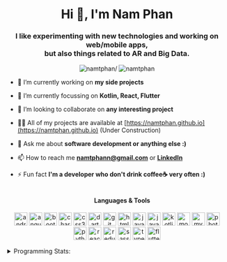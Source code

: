 <h1 align="center">Hi 👋, I'm Nam Phan</h1>
<h3 align="center">I like experimenting with new technologies and working on web/mobile apps,<br/>but also things related to AR and Big Data.</h3>
<p align="center"> <img src=https://komarev.com/ghpvc/?username=namtphan alt=namtphan/> <img 
src="https://img.shields.io/github/last-commit/namtphan/namtphan" alt="namtphan" /> </p>

- 🔭 I’m currently working on **my side projects**

- 🌱 I’m currently focussing on **Kotlin, React, Flutter**

- 👯 I’m looking to collaborate on **any interesting project**

- 👨‍💻 All of my projects are available at [https://namtphan.github.io](https://namtphan.github.io) (Under Construction)

- 💬 Ask me about **software development or anything else :)**

- 📫 How to reach me **namtphann@gmail.com** or **[LinkedIn](https://www.linkedin.com/in/namtphan2/)**

- ⚡ Fun fact **I'm a developer who don't drink coffee☕ very often :)**
<br/><br/><h4 align="center">Languages & Tools</h4>
<p align="center"><img src="https://devicons.github.io/devicon/devicon.git/icons/android/android-original-wordmark.svg" alt="android" width="30" height="30"/> <img src="https://devicons.github.io/devicon/devicon.git/icons/angularjs/angularjs-original.svg" alt="angularjs" width="30" height="30"/> <img src="https://devicons.github.io/devicon/devicon.git/icons/bootstrap/bootstrap-plain.svg" alt="bootstrap" width="30" height="30"/> <img src="https://www.chartjs.org/media/logo-title.svg" alt="chartjs" width="30" height="30"/> <img src="https://devicons.github.io/devicon/devicon.git/icons/css3/css3-original-wordmark.svg" alt="css3" width="30" height="30"/> <img src="https://www.vectorlogo.zone/logos/dartlang/dartlang-icon.svg" alt="dart" width="30" height="30"/> <img src="https://www.vectorlogo.zone/logos/git-scm/git-scm-icon.svg" alt="git" width="30" height="30"/> <img src="https://devicons.github.io/devicon/devicon.git/icons/html5/html5-original-wordmark.svg" alt="html5" width="30" height="30"/> <img src="https://devicons.github.io/devicon/devicon.git/icons/java/java-original-wordmark.svg" alt="java" width="30" height="30"/> <img src="https://devicons.github.io/devicon/devicon.git/icons/javascript/javascript-original.svg" alt="javascript" width="30" height="30"/> <img src="https://www.vectorlogo.zone/logos/kotlinlang/kotlinlang-icon.svg" alt="kotlin" width="30" height="30"/> <img src="https://devicons.github.io/devicon/devicon.git/icons/mongodb/mongodb-original-wordmark.svg" alt="mongodb" width="30" height="30"/> <img src="https://devicons.github.io/devicon/devicon.git/icons/mysql/mysql-original-wordmark.svg" alt="mysql" width="30" height="30"/> <img src="https://devicons.github.io/devicon/devicon.git/icons/photoshop/photoshop-plain.svg" alt="photoshop" width="30" height="30"/> <img src="https://devicons.github.io/devicon/devicon.git/icons/python/python-original.svg" alt="python" width="30" height="30"/> <img src="https://devicons.github.io/devicon/devicon.git/icons/react/react-original-wordmark.svg" alt="react" width="30" height="30"/> <img src="https://devicons.github.io/devicon/devicon.git/icons/redux/redux-original.svg" alt="redux" width="30" height="30"/> <img src="https://devicons.github.io/devicon/devicon.git/icons/sass/sass-original.svg" alt="sass" width="30" height="30"/> <img src="https://devicons.github.io/devicon/devicon.git/icons/typescript/typescript-original.svg" alt="typescript" width="30" height="30"/> <img src="https://www.vectorlogo.zone/logos/flutterio/flutterio-icon.svg" alt="flutter" width="30" height="30"/></p>

<!-- Most used languages stats -->
<!-- [![Top Langs](https://github-readme-stats.vercel.app/api/top-langs/?username=namtphan&layout=compact)](https://github.com/namtphan2/github-readme-stats) -->

<details>
<summary> Programming Stats:</summary>
  
<!--START_SECTION:waka-->
**I'm a night 🦉** 

```text
🌞 Morning    7 commits      █░░░░░░░░░░░░░░░░░░░░░░░░   4.12% 
🌆 Daytime    45 commits     ██████░░░░░░░░░░░░░░░░░░░   26.47% 
🌃 Evening    67 commits     █████████░░░░░░░░░░░░░░░░   39.41% 
🌙 Night      51 commits     ███████░░░░░░░░░░░░░░░░░░   30.0%

```
📅 **I'm Most Productive on Tuesdays** 

```text
Monday       24 commits     ███░░░░░░░░░░░░░░░░░░░░░░   14.12% 
Tuesday      30 commits     ████░░░░░░░░░░░░░░░░░░░░░   17.65% 
Wednesday    23 commits     ███░░░░░░░░░░░░░░░░░░░░░░   13.53% 
Thursday     29 commits     ████░░░░░░░░░░░░░░░░░░░░░   17.06% 
Friday       17 commits     ██░░░░░░░░░░░░░░░░░░░░░░░   10.0% 
Saturday     27 commits     ████░░░░░░░░░░░░░░░░░░░░░   15.88% 
Sunday       20 commits     ███░░░░░░░░░░░░░░░░░░░░░░   11.76%

```


📊 **This week I spent my time on** 

```text
🔥 Editors: 
Android Studio           8 hrs 32 mins       █████████████░░░░░░░░░░░░   54.12% 
VS Code                  7 hrs 14 mins       ███████████░░░░░░░░░░░░░░   45.88%

💻 Operating Systems: 
Windows                  15 hrs 46 mins      █████████████████████████   100.0%

```


<!--END_SECTION:waka-->
</details>
